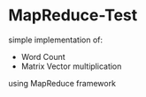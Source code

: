 # MapReduce-Test

simple implementation of:
* Word Count 
* Matrix Vector multiplication

using MapReduce framework
